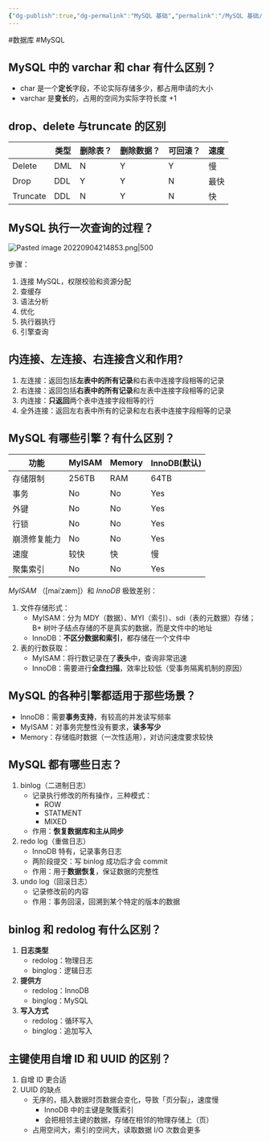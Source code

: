 ```yaml
---
{"dg-publish":true,"dg-permalink":"MySQL 基础","permalink":"/MySQL 基础/"}
---
```



#数据库 #MySQL 

## MySQL 中的 varchar 和 char 有什么区别？

- char 是一个**定长**字段，不论实际存储多少，都占用申请的大小
- varchar 是**变长**的，占用的空间为实际字符长度 +1

## drop、delete 与truncate 的区别

|          | 类型 | 删除表？ | 删除数据？ | 可回滚？ | 速度 |
| -------- | ---- | -------- | ---------- | -------- | ---- |
| Delete   | DML  | N        | Y          | Y        | 慢   |
| Drop     | DDL  | Y        | Y          | N        | 最快 |
| Truncate | DDL  | N        | Y          | N        | 快   |

## MySQL 执行一次查询的过程？

![Pasted image 20220904214853.png|500](/img/user/attachments/images/Pasted%20image%2020220904214853.png)

步骤：

1. 连接 MySQL，权限校验和资源分配
2. 查缓存
3. 语法分析
4. 优化
5. 执行器执行
6. 引擎查询

## 内连接、左连接、右连接含义和作用?

1. 左连接：返回包括**左表中的所有记录**和右表中连接字段相等的记录
2. 右连接：返回包括**右表中的所有记录**和左表中连接字段相等的记录
3. 内连接：**只返回**两个表中连接字段相等的行
4. 全外连接：返回左右表中所有的记录和左右表中连接字段相等的记录

## MySQL 有哪些引擎？有什么区别？

| 功能         | MyISAM | Memory | InnoDB(默认) |
| ------------ | ------ | ------ | ------------ |
| 存储限制     | 256TB  | RAM    | 64TB         |
| 事务         | No     | No     | Yes          |
| 外键         | No     | No     | Yes          |
| 行锁         | No     | No     | Yes          |
| 崩溃修复能力 | No     | No     | Yes          |
| 速度         | 较快   | 快     | 慢           |
| 聚集索引     | No     | No     | Yes          | 

*MyISAM* （[maiˈzæm]）和 *InnoDB* 极致差别：
1. 文件存储形式：
	- MyISAM：分为 MDY（数据）、MYI（索引）、sdi（表的元数据）存储；B+ 树叶子结点存储的不是真实的数据，而是文件中的地址
	- InnoDB：**不区分数据和索引**，都存储在一个文件中
2. 表的行数获取：
	- MyISAM：将行数记录在了**表头**中，查询非常迅速
	- InnoDB：需要进行**全盘扫描**，效率比较低（受事务隔离机制的原因）

## MySQL 的各种引擎都适用于那些场景？

- InnoDB：需要**事务支持**，有较高的并发读写频率
- MyISAM：对事务完整性没有要求，**读多写少**
- Memory：存储临时数据（一次性适用），对访问速度要求较快

## MySQL 都有哪些日志？

1. binlog（二进制日志）	
	- 记录执行修改的所有操作，三种模式：
		- ROW
		- STATMENT
		- MIXED
	- 作用：**恢复数据库和主从同步**
2. redo log（重做日志）
	- InnoDB 特有，记录事务日志
	- 两阶段提交：写 binlog 成功后才会 commit
	- 作用：用于**数据恢复**，保证数据的完整性
3. undo log（回滚日志）
	- 记录修改前的内容
	- 作用：事务回滚，回溯到某个特定的版本的数据

## binlog 和 redolog 有什么区别？

1. **日志类型**
	- redolog：物理日志
	- binglog：逻辑日志
2.  **提供方**
	- redolog：InnoDB
	- binglog：MySQL
3. **写入方式**
	- redolog：循环写入
	- binglog：追加写入

## 主键使用自增 ID 和 UUID 的区别？

1. 自增 ID 更合适
2. UUID 的缺点
	- 无序的，插入数据时页数据会变化，导致「页分裂」，速度慢
		- InnoDB 中的主键是聚簇索引
		- 会把相邻主键的数据，存储在相邻的物理存储上（页）
	- 占用空间大，索引的空间大，读取数据 I/O 次数会更多
